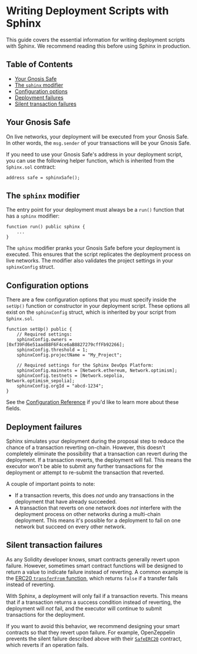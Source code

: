 # Writing Deployment Scripts with Sphinx

This guide covers the essential information for writing deployment scripts with Sphinx. We recommend reading this before using Sphinx in production.

## Table of Contents

- [Your Gnosis Safe](#your-gnosis-safe)
- [The `sphinx` modifier](#the-sphinx-modifier)
- [Configuration options](#configuration-options)
- [Deployment failures](#deployment-failures)
- [Silent transaction failures](#silent-transaction-failures)

## Your Gnosis Safe

On live networks, your deployment will be executed from your Gnosis Safe. In other words, the `msg.sender` of your transactions will be your Gnosis Safe.

If you need to use your Gnosis Safe's address in your deployment script, you can use the following helper function, which is inherited from the `Sphinx.sol` contract:

```sol
address safe = sphinxSafe();
```

## The `sphinx` modifier

The entry point for your deployment must always be a `run()` function that has a `sphinx` modifier:

```sol
function run() public sphinx {
    ...
}
```

The `sphinx` modifier pranks your Gnosis Safe before your deployment is executed. This ensures that the script replicates the deployment process on live networks. The modifier also validates the project settings in your `sphinxConfig` struct.

## Configuration options

There are a few configuration options that you must specify inside the `setUp()` function or constructor in your deployment script. These options all exist on the `sphinxConfig` struct, which is inherited by your script from `Sphinx.sol`.

```
function setUp() public {
    // Required settings:
    sphinxConfig.owners = [0xf39Fd6e51aad88F6F4ce6aB8827279cffFb92266];
    sphinxConfig.threshold = 1;
    sphinxConfig.projectName = "My_Project";

    // Required settings for the Sphinx DevOps Platform:
    sphinxConfig.mainnets = [Network.ethereum, Network.optimism];
    sphinxConfig.testnets = [Network.sepolia, Network.optimism_sepolia];
    sphinxConfig.orgId = "abcd-1234";
}
```

See the [Configuration Reference](https://github.com/sphinx-labs/sphinx/blob/main/docs/configuration-options.md) if you'd like to learn more about these fields.

## Deployment failures

Sphinx simulates your deployment during the proposal step to reduce the chance of a transaction reverting on-chain. However, this doesn't completely eliminate the possibility that a transaction can revert during the deployment. If a transaction reverts, the deployment will fail. This means the executor won't be able to submit any further transactions for the deployment or attempt to re-submit the transaction that reverted.

A couple of important points to note:
* If a transaction reverts, this does _not_ undo any transactions in the deployment that have already succeeded.
* A transaction that reverts on one network does _not_ interfere with the deployment process on other networks during a multi-chain deployment. This means it's possible for a deployment to fail on one network but succeed on every other network.

## Silent transaction failures

As any Solidity developer knows, smart contracts generally revert upon failure. However, sometimes smart contract functions will be designed to return a value to indicate failure instead of reverting. A common example is the [ERC20 `transferFrom` function](https://docs.openzeppelin.com/contracts/5.x/api/token/erc20#IERC20-transferFrom-address-address-uint256-), which returns `false` if a transfer fails instead of reverting.

With Sphinx, a deployment will only fail if a transaction reverts. This means that if a transaction returns a success condition instead of reverting, the deployment will _not_ fail, and the executor will continue to submit transactions for the deployment.

If you want to avoid this behavior, we recommend designing your smart contracts so that they revert upon failure. For example, OpenZeppelin prevents the silent failure described above with their [`SafeERC20`](https://docs.openzeppelin.com/contracts/5.x/api/token/erc20#SafeERC20) contract, which reverts if an operation fails.
